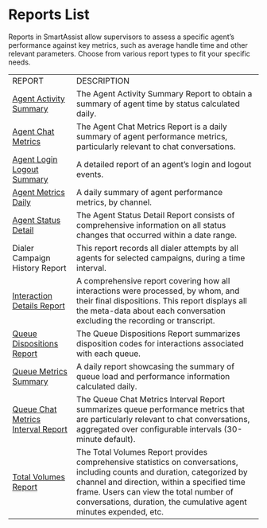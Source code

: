 # Reports List

Reports in SmartAssist allow supervisors to assess a specific agent’s performance against key metrics, such as average handle time and other relevant parameters. Choose from various report types to fit your specific needs.

<table>
  <tr>
   <td>REPORT
   </td>
   <td>DESCRIPTION
   </td>
  </tr>
  <tr>
   <td><a href="https://docs.kore.ai/smartassist/reports/agent-activity-summary-report/">Agent Activity Summary</a>
   </td>
   <td>The Agent Activity Summary Report to obtain a summary of agent time by status calculated daily.
   </td>
  </tr>
  <tr>
   <td><a href="https://docs.kore.ai/smartassist/reports/agent-chat-metric-report/">Agent Chat Metrics</a>
   </td>
   <td>The Agent Chat Metrics Report is a daily summary of agent performance metrics, particularly relevant to chat conversations.
   </td>
  </tr>
  <tr>
   <td><a href="https://docs.kore.ai/smartassist/reports/agent-login-logout-summary-report/">Agent Login Logout Summary</a>
   </td>
   <td>A detailed report of an agent’s login and logout events.
   </td>
  </tr>
  <tr>
   <td><a href="https://docs.kore.ai/smartassist/reports/agent-metrics-daily-report/">Agent Metrics Daily</a>
   </td>
   <td>A daily summary of agent performance metrics, by channel.
   </td>
  </tr>
  <tr>
   <td><a href="https://docs.kore.ai/smartassist/reports/agent-status-detail-report/">Agent Status Detail</a>
   </td>
   <td>The Agent Status Detail Report consists of comprehensive information on all status changes that occurred within a date range.
   </td>
  </tr>
  <tr>
   <td>Dialer Campaign History Report
   </td>
   <td>This report records all dialer attempts by all agents for selected campaigns, during a time interval.
   </td>
  </tr>
  <tr>
   <td><a href="https://docs.kore.ai/smartassist/reports/interaction-details-report/">Interaction Details Report</a>
   </td>
   <td>A comprehensive report covering how all interactions were processed, by whom, and their final dispositions. This report displays all the meta-data about each conversation excluding the recording or transcript.
   </td>
  </tr>
  <tr>
   <td><a href="https://docs.kore.ai/smartassist/reports/queue-dispositions-report/">Queue Dispositions Report</a>
   </td>
   <td>The Queue Dispositions Report summarizes disposition codes for interactions associated with each queue.
   </td>
  </tr>
  <tr>
   <td><a href="https://docs.kore.ai/smartassist/reports/queue-metrics-report/">Queue Metrics Summary</a>
   </td>
   <td>A daily report showcasing the summary of queue load and performance information calculated daily.
   </td>
  </tr>
  <tr>
   <td><a href="https://docs.kore.ai/smartassist/reports/queue-chat-metrics-interval-report/">Queue Chat Metrics Interval Report</a>
   </td>
   <td>The Queue Chat Metrics Interval Report summarizes queue performance metrics that are particularly relevant to chat conversations, aggregated over configurable intervals (30-minute default).
   </td>
  </tr>
  <tr>
   <td><a href="https://docs.kore.ai/smartassist/reports/total-volumes-report/">Total Volumes Report</a>
   </td>
   <td>The Total Volumes Report provides comprehensive statistics on conversations, including counts and duration, categorized by channel and direction, within a specified time frame. Users can view the total number of conversations, duration, the cumulative agent minutes expended, etc.
   </td>
  </tr>
</table>